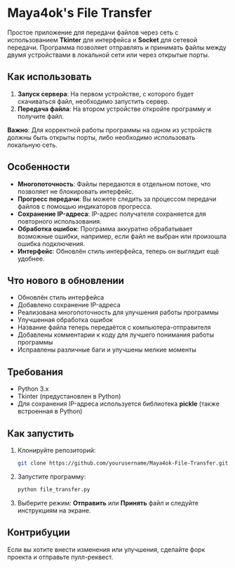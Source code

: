 # Maya4ok's File Transfer

Простое приложение для передачи файлов через сеть с использованием **Tkinter** для интерфейса и **Socket** для сетевой передачи. Программа позволяет отправлять и принимать файлы между двумя устройствами в локальной сети или через открытые порты.

## Как использовать

1. **Запуск сервера**: На первом устройстве, с которого будет скачиваться файл, необходимо запустить сервер.
2. **Передача файла**: На втором устройстве откройте программу и получите файл.

**Важно**: Для корректной работы программы на одном из устройств должны быть открыты порты, либо необходимо использовать локальную сеть.

## Особенности

- **Многопоточность**: Файлы передаются в отдельном потоке, что позволяет не блокировать интерфейс.
- **Прогресс передачи**: Вы можете следить за процессом передачи файлов с помощью индикаторов прогресса.
- **Сохранение IP-адреса**: IP-адрес получателя сохраняется для повторного использования.
- **Обработка ошибок**: Программа аккуратно обрабатывает возможные ошибки, например, если файл не выбран или произошла ошибка подключения.
- **Интерфейс**: Обновлён стиль интерфейса, теперь он выглядит ещё удобнее.

## Что нового в обновлении

- Обновлён стиль интерфейса
- Добавлено сохранение IP-адреса
- Реализована многопоточность для улучшения работы программы
- Улучшенная обработка ошибок
- Название файла теперь передаётся с компьютера-отправителя
- Добавлены комментарии к коду для лучшего понимания работы программы
- Исправлены различные баги и улучшены мелкие моменты

## Требования

- Python 3.x
- Tkinter (предустановлен в Python)
- Для сохранения IP-адреса используется библиотека **pickle** (также встроенная в Python)

## Как запустить

1. Клонируйте репозиторий:
    ```bash
    git clone https://github.com/yourusername/Maya4ok-File-Transfer.git
    ```

2. Запустите программу:
    ```bash
    python file_transfer.py
    ```

3. Выберите режим: **Отправить** или **Принять** файл и следуйте инструкциям на экране.

## Контрибуции

Если вы хотите внести изменения или улучшения, сделайте форк проекта и отправьте пулл-реквест.
